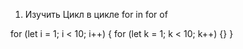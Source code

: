 

1) Изучить 
Цикл в цикле
for in
for of

for (let i = 1; i < 10; i++) {
  for (let k = 1; k < 10; k++) {}
}